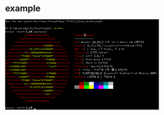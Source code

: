# example

![Neofetch](neofetch-update.png)

<!--
![Emergency Greek Keyboard](emergency-keyboard.png)
-->
